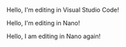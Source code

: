 Hello, I'm editing in Visual Studio Code!



Hello, I'm editing in Nano!

Hello, I am editing in Nano again!
